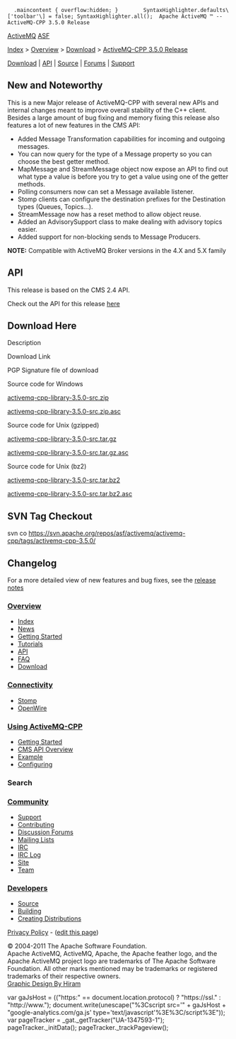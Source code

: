       .maincontent { overflow:hidden; }        SyntaxHighlighter.defaults\['toolbar'\] = false; SyntaxHighlighter.all();  Apache ActiveMQ ™ -- ActiveMQ-CPP 3.5.0 Release 

[ActiveMQ](http://activemq.apache.org/) [ASF](http://www.apache.org)

[Index](index.html) > [Overview](overview.html) > [Download](download.html) > [ActiveMQ-CPP 3.5.0 Release](activemq-cpp-350-release.html)

[Download](download.html) | [API](api.html) | [Source](source.html) | [Forums](http://activemq.apache.org/discussion-forums.html) | [Support](support.html)

New and Noteworthy
------------------

This is a new Major release of ActiveMQ-CPP with several new APIs and internal changes meant to improve overall stability of the C++ client. Besides a large amount of bug fixing and memory fixing this release also features a lot of new features in the CMS API:

*   Added Message Transformation capabilities for incoming and outgoing messages.
*   You can now query for the type of a Message property so you can choose the best getter method.
*   MapMessage and StreamMessage object now expose an API to find out what type a value is before you try to get a value using one of the getter methods.
*   Polling consumers now can set a Message available listener.
*   Stomp clients can configure the destination prefixes for the Destination types (Queues, Topics...).
*   StreamMessage now has a reset method to allow object reuse.
*   Added an AdvisorySupport class to make dealing with advisory topics easier.
*   Added support for non-blocking sends to Message Producers.

  

**NOTE:** Compatible with ActiveMQ Broker versions in the 4.X and 5.X family

API
---

This release is based on the CMS 2.4 API.

Check out the API for this release [here](http://activemq.apache.org/cms/api_docs/activemqcpp-3.4.0/html)

Download Here
-------------

Description

Download Link

PGP Signature file of download

Source code for Windows

[activemq-cpp-library-3.5.0-src.zip](http://www.apache.org/dyn/closer.cgi/activemq/activemq-cpp/source/activemq-cpp-library-3.5.0-src.zip)

[activemq-cpp-library-3.5.0-src.zip.asc](http://www.apache.org/dist/activemq/activemq-cpp/source/activemq-cpp-library-3.5.0-src.zip.asc)

Source code for Unix (gzipped)

[activemq-cpp-library-3.5.0-src.tar.gz](http://www.apache.org/dyn/closer.cgi/activemq/activemq-cpp/source/activemq-cpp-library-3.5.0-src.tar.gz)

[activemq-cpp-library-3.5.0-src.tar.gz.asc](http://www.apache.org/dist/activemq/activemq-cpp/source/activemq-cpp-library-3.5.0-src.tar.gz.asc)

Source code for Unix (bz2)

[activemq-cpp-library-3.5.0-src.tar.bz2](http://www.apache.org/dyn/closer.cgi/activemq/activemq-cpp/source/activemq-cpp-library-3.5.0-src.tar.bz2)

[activemq-cpp-library-3.5.0-src.tar.bz2.asc](http://www.apache.org/dist/activemq/activemq-cpp/source/activemq-cpp-library-3.5.0-src.tar.bz2.asc)

SVN Tag Checkout
----------------

svn co https://svn.apache.org/repos/asf/activemq/activemq-cpp/tags/activemq-cpp-3.5.0/

Changelog
---------

For a more detailed view of new features and bug fixes, see the [release notes](https://issues.apache.org/jira/secure/ReleaseNote.jspa?projectId=12311207&styleName=Html&version=12316380)

### [Overview](index.html)

*   [Index](index.html)
*   [News](news.html)
*   [Getting Started](getting-started.html)
*   [Tutorials](tutorials.html)
*   [API](api.html)
*   [FAQ](faq.html)
*   [Download](download.html)

### [Connectivity](connectivity.html)

*   [Stomp](stomp-support.html)
*   [OpenWire](openwire-support.html)

### [Using ActiveMQ-CPP](using-activemq-cpp.html)

*   [Getting Started](getting-started.html)
*   [CMS API Overview](cms-api-overview.html)
*   [Example](example.html)
*   [Configuring](configuring.html)

### Search

    
  

### [Community](community.html)

*   [Support](support.html)
*   [Contributing](http://activemq.apache.org/contributing.html)
*   [Discussion Forums](http://activemq.apache.org/discussion-forums.html)
*   [Mailing Lists](http://activemq.apache.org/mailing-lists.html)
*   [IRC](irc://irc.codehaus.org/activemq)
*   [IRC Log](http://servlet.uwyn.com/drone/log/hausbot/activemq)
*   [Site](site.html)
*   [Team](http://activemq.apache.org/team.html)

### [Developers](developers.html)

*   [Source](source.html)
*   [Building](building.html)
*   [Creating Distributions](creating-distributions.html)

[Privacy Policy](http://activemq.apache.org/privacy-policy.html) \- ([edit this page](https://cwiki.apache.org/confluence/pages/editpage.action?pageId=30745456))

© 2004-2011 The Apache Software Foundation.  
Apache ActiveMQ, ActiveMQ, Apache, the Apache feather logo, and the Apache ActiveMQ project logo are trademarks of The Apache Software Foundation. All other marks mentioned may be trademarks or registered trademarks of their respective owners.  
[Graphic Design By Hiram](http://hiramchirino.com)

var gaJsHost = (("https:" == document.location.protocol) ? "https://ssl." : "http://www."); document.write(unescape("%3Cscript src='" + gaJsHost + "google-analytics.com/ga.js' type='text/javascript'%3E%3C/script%3E")); var pageTracker = \_gat.\_getTracker("UA-1347593-1"); pageTracker.\_initData(); pageTracker.\_trackPageview();